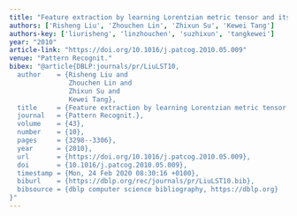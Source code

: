 ```yaml
---
title: "Feature extraction by learning Lorentzian metric tensor and its extensions"
authors: ['Risheng Liu', 'Zhouchen Lin', 'Zhixun Su', 'Kewei Tang']
authors-key: ['liurisheng', 'linzhouchen', 'suzhixun', 'tangkewei']
year: "2010"
article-link: "https://doi.org/10.1016/j.patcog.2010.05.009"
venue: "Pattern Recognit."
bibex: "@article{DBLP:journals/pr/LiuLST10,
  author    = {Risheng Liu and
               Zhouchen Lin and
               Zhixun Su and
               Kewei Tang},
  title     = {Feature extraction by learning Lorentzian metric tensor and its extensions},
  journal   = {Pattern Recognit.},
  volume    = {43},
  number    = {10},
  pages     = {3298--3306},
  year      = {2010},
  url       = {https://doi.org/10.1016/j.patcog.2010.05.009},
  doi       = {10.1016/j.patcog.2010.05.009},
  timestamp = {Mon, 24 Feb 2020 08:30:16 +0100},
  biburl    = {https://dblp.org/rec/journals/pr/LiuLST10.bib},
  bibsource = {dblp computer science bibliography, https://dblp.org}
}"
---
```

